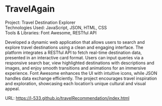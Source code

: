 # TravelAgain

Project: Travel Destination Explorer <br/>
Technologies Used: JavaScript, JSON, HTML, CSS <br/>
Tools & Libraries: Font Awesome, RESTful API <br/>

Developed a dynamic web application that allows users to search and explore travel destinations using a clean and engaging interface. The platform integrates a RESTful API to fetch real-time destination data, presented in an interactive card format. Users can input queries via a responsive search bar, view highlighted destinations with descriptions and images, and enjoy smooth transitions and animations for an immersive experience. Font Awesome enhances the UI with intuitive icons, while JSON handles data exchange efficiently. The project encourages travel inspiration and exploration, showcasing each location’s unique cultural and visual appeal.



URL: https://l-533.github.io/travelRecommendation/index.html
